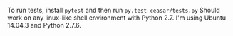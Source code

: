 To run tests, install `pytest` and then run `py.test ceasar/tests.py`
Should work on any linux-like shell environment with Python 2.7.
I'm using Ubuntu 14.04.3 and Python 2.7.6.
